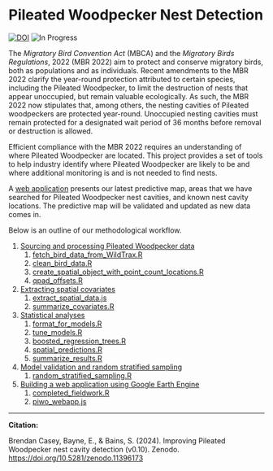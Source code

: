 
# Pileated Woodpecker Nest Detection


[![DOI](https://zenodo.org/badge/648137985.svg)](https://zenodo.org/doi/10.5281/zenodo.11396172) ![In Progress](https://img.shields.io/badge/Status-In%20Progress-yellow)

The _Migratory Bird Convention Act_ (MBCA) and the _Migratory Birds Regulations_, 2022 (MBR 2022) aim to protect and conserve migratory birds, both as populations and as individuals. Recent amendments to the MBR 2022 clarify the year-round protection attributed to certain species, including the Pileated Woodpecker, to limit the destruction of nests that appear unoccupied, but remain valuable ecologically. As such, the MBR 2022 now stipulates that, among others, the nesting cavities of Pileated woodpeckers are protected year-round. Unoccupied nesting cavities must remain protected for a designated wait period of 36 months before removal or destruction is allowed. 

Efficient compliance with the MBR 2022 requires an understanding of where Pileated Woodpecker are located. This project provides a set of tools to help industry identify where Pileated Woodpecker are likely to be and where additional monitoring is and is not needed to find nests.

A [web application](https://ee-bgcasey-piwomodels.projects.earthengine.app/view/pileatedwoodpecker) presents our latest predictive map, areas that we have searched for Pileated Woodpecker nest cavities, and known nest cavity locations. The predictive map will be validated and updated as new data comes in.

Below is an outline of our methodological workflow. 

1. [Sourcing and processing Pileated Woodpecker data](documentation/piwo_data.md)
   1. [fetch_bird_data_from_WildTrax.R](1_code/r_scripts/fetch_bird_data_from_WildTrax.R)
   2. [clean_bird_data.R](1_code/r_scripts/clean_bird_data.R)
   3. [create_spatial_object_with_point_count_locations.R](1_code/r_scripts/create_spatial_object_with_point_count_locations.R)
   4. [qpad_offsets.R](1_code/r_scripts/qpad_offsets.R)
2. [Extracting spatial covariates](documentation/spatial_covariates.md)
   1. [extract_spatial_data.js](1_code/GEE/extract_spatial_data.js)
   2. [summarize_covariates.R](1_code/r_scripts/summarize_covariates.R)
3. [Statistical analyses](documentation/statistical_analyses.md)
   1. [format_for_models.R](1_code/r_scripts/format_for_models.R)
   2. [tune_models.R](1_code/r_scripts/tune_models.R)
   3. [boosted_regression_trees.R](1_code/r_scripts/boosted_regression_trees.R)
   4. [spatial_predictions.R](1_code/r_scripts/spatial_predictions.R)
   5. [summarize_results.R](1_code/r_scripts/summarize_results.R)
4. [Model validation and random stratified sampling](documentation/random_stratified_sampling.md)
   1. [random_stratified_sampling.R](1_code/r_scripts/random_stratified_sampling.R)
5. [Building a web application using Google Earth Engine](documentation/gee_web_application.md)
   1. [completed_fieldwork.R](1_code/r_scripts/completed_fieldwork.R)
   2. [piwo_webapp.js](1_code/GEE/piwo_webapp.js)



----
**Citation:**

Brendan Casey, Bayne, E., & Bains, S. (2024). Improving Pileated Woodpecker nest cavity detection (v0.10). Zenodo. https://doi.org/10.5281/zenodo.11396173

